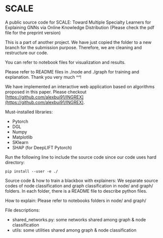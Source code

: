 # SCALE
A public source code for SCALE: Toward Multiple Specialty Learners for Explaining GNNs via Online Knowledge Distribution (Please check the pdf file for the preprint version)

This is a part of another project. We have just copied the folder to a new branch for the submission purpose. Therefore, we are cleaning and restructure our code.

You can refer to notebook files for visualization and results. 

Please refer to README files in ./node and ./graph for training and explanation. Thank you very much ^^!

We have implemented an interactive web application based on algorithms proposed in this paper. Please checkout [https://github.com/alexbui91/INGREX](https://github.com/alexbui91/INGREX).

Must-installed libraries:
- Pytorch
- DGL
- Numpy
- Matplotlib
- SKlearn
- SHAP (for DeepLIFT Pytorch)

Run the following line to include the source code since our code uses hard directory:
```
pip install --user -e ./
```

Source code & how to train a blackbox with explainers:
We separate source codes of node classification and graph classification in node/ and graph/ folders. In each folder, there is a README file to describe python files.

How to explain:
Please refer to notebooks folders in node/ and graph/

File descriptions:
- shared_networks.py: some networks shared among graph & node classification
- utils: some utilities shared among graph & node classification

